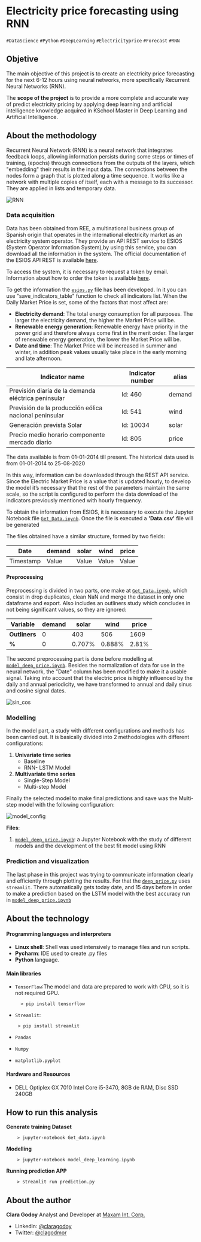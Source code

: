 
Electricity price forecasting using RNN
===================
`#DataScience` `#Python` `#DeepLearning` `#Electricityprice` `#Forecast` `#RNN`


## Objetive ##

The main objective of this project is to create an electricity price forecasting for the next 6-12 hours using neural
networks, more specifically Recurrent Neural Networks (RNN).

The **scope of the project** is to provide a more complete and accurate way of predict electricity pricing by applying 
deep learning and artificial intelligence knowledge acquired in KSchool Master in Deep Learning and Artificial 
Intelligence.


## About the methodology ##
Recurrent Neural Network (RNN) is a neural network that integrates feedback loops, allowing information persists 
during some steps or times of training, (epochs) through connections from the outputs of the layers, which 
"embedding" their results in the input data. The connections between the nodes form a graph that is plotted along a 
time sequence. It works like a network with multiple copies of itself, each with a message to its successor. 
They are applied in lists and temporary data.  
  
![RNN](img/RNN-unrolled.png)

### Data acquisition

Data has been obtained from REE, a multinational business group of Spanish origin that operates in the international 
electricity market as an electricity system operator. They provide an API REST service to ESIOS (System Operator 
Information System),by using this service, you can download all the information in the system. The official 
documentation of the ESIOS API REST is available [here](https://api.esios.ree.es/).

To access the system, it is necessary to request a token by email. Information about how to order the token is 
available [here](https://www.esios.ree.es/es/pagina/api).

To get the information the [`esios.py`](esios.py) file has been developed. In it you can use "save_indicators_table" function to 
check all indicators list. 
When the Daily Market Price is set, some of the factors that most affect are:
* **Electricity demand**: The total energy consumption for all purposes. The larger the electricity demand, the higher 
the Market Price will be.
* **Renewable energy generation**: Renewable energy have priority in the power grid and therefore always come first in the
 merit order. The larger of renewable energy generation, the lower the Market Price will be.
* **Date and time**: The Market Price will be increased in summer and winter, in addition peak values usually take place 
in the early morning and late afternoon.

| Indicator name | Indicator number | alias |
| --- | --- | --- |
| Previsión diaria de la demanda eléctrica peninsular | Id: 460 | demand |
| Previsión de la producción eólica nacional peninsular | Id: 541 | wind |
| Generación prevista Solar | Id: 10034 | solar |
| Precio medio horario componente mercado diario | Id: 805 | price |

The data available is from 01-01-2014 till present. The historical data used is from 01-01-2014 to 25-08-2020

In this way, information can be downloaded through the REST API service. Since the Electric Market Price is a value that
 is updated hourly, to develop the model it’s necessary that the rest of the parameters maintain the same scale, so the 
 script is configured to perform the data download of the indicators previously mentioned with hourly frequency.<br>

To obtain the information from ESIOS, it is necessary to execute the Jupyter Notebook file 
[`Get_Data.ipynb`](Get_data.ipynb). Once the file is executed a **'Data.csv'** file will be generated  

The files obtained have a similar structure, formed by two fields:

| Date | demand | solar | wind | price |
| --- | --- | --- | --- | --- | 
| Timestamp | Value | Value | Value | Value |


#### Preprocessing
Preprocessing is divided in two parts, one make at [`Get_Data.ipynb`](Get_data.ipynb), which consist in drop duplicates,
clean NaN and merge the dataset in only one dataframe and export. Also includes an outliners study which concludes in 
not being significant values, so they are ignored:

| Variable | demand | solar | wind | price |
| --- | --- | --- | --- | --- | 
| **Outliners** | 0 | 403 | 506 | 1609 |
| **%** | 0 | 0.707% | 0.888% | 2.81% |

The second preprocessing part is done before modelling at [`model_deep_price.ipynb`](model_deep_price.ipynb). Besides 
the normalization of data for use in the neural network, the "Date" column has been modified to make it a usable signal.
Taking into account that the electric price is highly influenced by the daily and annual periodicity, we have 
transformed to annual and daily sinus and cosine signal dates. 

![sin_cos](img/sen_cos.png)

### Modelling
In the model part, a study with different configurations and methods has been carried out. It is basically divided into
2 methodologies with different configurations: 
 1. **Univariate time series**
    * Baseline
    * RNN- LSTM Model
 2. **Multivariate time series**
    * Single-Step Model
    * Multi-step Model 

Finally the selected model to make final predictions and save was the Multi-step model with the following configuration:

![model_config](img/model_config.png)

**Files**:

1. [`model_deep_price.ipynb`](model_deep_price.ipynb): a Jupyter Notebook with the study of different models and the 
development of the best fit model using RNN

### Prediction and visualization

The last phase in this project was trying to communicate information clearly and efficiently through plotting the 
results. For that the [`deep_price.py`](deep_price.py) uses `streamlit`. There automatically gets today date, and 15 
days before in order to make a prediction based on the LSTM model with the best accuracy run in 
[`model_deep_price.ipynb`](model_deep_price.ipynb)

 
## About the technology ##
#### Programming languages and interpreters

 - **Linux shell**: Shell was used intensively to manage files and run scripts.
 - **Pycharm**: IDE used to create .py files
 - **Python**  language. 

#### Main libraries

 - `TensorFlow`:The model and data are prepared to work with CPU, so it is not required GPU.
 
         > pip install tensorflow
 
  - `Streamlit`:
  
         > pip install streamlit
  
 - `Pandas`
 - `Numpy` 
 - `matplotlib.pyplot`
 
#### Hardware and Resources

 - DELL Optiplex GX 7010 Intel Core i5-3470, 8GB de RAM, Disc SSD  240GB

## How to run this analysis

**Generate training Dataset**

        > jupyter-notebook Get_data.ipynb
    

**Modelling** 

        > jupyter-notebook model_deep_learning.ipynb 
    
**Running prediction APP** 

        > streamlit run prediction.py 
    
## About the author

**Clara Godoy**
Analyst and Developer at [Maxam Int. Corp.](https://www.maxamcorp.com/)
 - Linkedin: [@claragodoy](https://www.linkedin.com/in/claragodoy/)
 - Twitter: [@clagodmor](https://twitter.com/clagodmor)